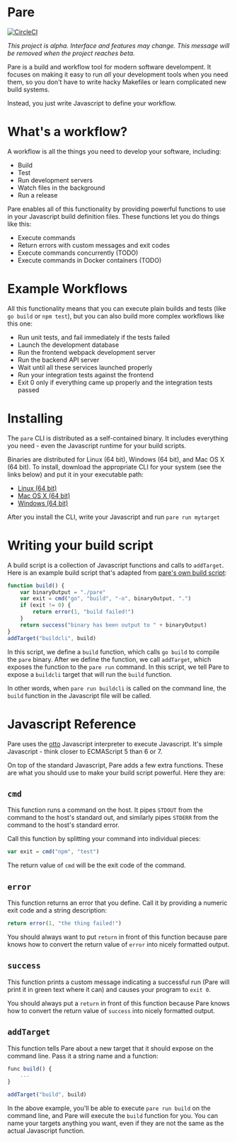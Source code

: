 # Pare

[![CircleCI](https://circleci.com/gh/arschles/pare.svg?style=svg)](https://circleci.com/gh/arschles/pare)

_This project is alpha. Interface and features may change. This message will be removed
when the project reaches beta._

Pare is a build and workflow tool for modern software develompent. It focuses on making it easy 
to run _all_ your development tools when you need them, so you don't have to write hacky 
Makefiles or learn complicated new build systems.

Instead, you just write Javascript to define your workflow. 

# What's a workflow?

A workflow is all the things you need to develop your software, including:

- Build
- Test
- Run development servers
- Watch files in the background
- Run a release

Pare enables all of this functionality by providing powerful functions to use in your Javascript
build definition files. These functions let you do things like this:

- Execute commands
- Return errors with custom messages and exit codes
- Execute commands concurrently (TODO)
- Execute commands in Docker containers (TODO)

# Example Workflows

All this functionality means that you can execute plain builds and tests (like `go build` or 
`npm test`), but you can also build more complex workflows like this one:

- Run unit tests, and fail immediately if the tests failed
- Launch the development database
- Run the frontend webpack development server
- Run the backend API server
- Wait until all these services launched properly
- Run your integration tests against the frontend
- Exit 0 only if everything came up properly and the integration tests passed

# Installing

The `pare` CLI is distributed as a self-contained binary. It includes everything
you need - even the Javascript runtime for your build scripts.

Binaries are distributed for Linux (64 bit), Windows (64 bit), and Mac OS X 
(64 bit). To install, download the appropriate CLI for your system (see the 
links below) and put it in your executable path:

- [Linux (64 bit)](https://storage.googleapis.com/pare-cli/pare_linux_amd64)
- [Mac OS X (64 bit)](https://storage.googleapis.com/pare-cli/pare_darwin_amd64)
- [Windows (64 bit)](https://storage.googleapis.com/pare-cli/pare_windows_amd64.exe)

After you install the CLI, write your Javascript and run `pare run mytarget`

# Writing your build script

A build script is a collection of Javascript functions and calls to `addTarget`. Here is an
example build script that's adapted from [pare's own build script](./pare.js):

```javascript
function build() {
    var binaryOutput = "./pare"
    var exit = cmd("go", "build", "-o", binaryOutput, ".")
    if (exit != 0) {
        return error(1, "build failed!")
    }
    return success("binary has been output to " + binaryOutput)
}
addTarget("buildcli", build)
```

In this script, we define a `build` function, which calls `go build` to compile the `pare` binary.
After we define the function, we call `addTarget`, which exposes the function to the `pare run`
command. In this script, we tell Pare to expose a `buildcli` target that will run the `build`
function.

In other words, when `pare run buildcli` is called on the command line, the `build` function 
in the Javascript file will be called.

# Javascript Reference

Pare uses the [otto](https://github.com/robertkrimen/otto) Javascript interpreter to execute
Javascript. It's simple Javascript - think closer to ECMAScript 5 than 6 or 7.

On top of the standard Javascript, Pare adds a few extra functions. These are what you should
use to make your build script powerful. Here they are:

## `cmd`

This function runs a command on the host. It pipes `STDOUT` from the command to the host's
standard out, and similarly pipes `STDERR` from the command to the host's standard error.

Call this function by splitting your command into individual pieces:

```javascript
var exit = cmd("npm", "test")
```

The return value of `cmd` will be the exit code of the command.

## `error`

This function returns an error that you define. Call it by providing a numeric exit
code and a string description:

```javascript
return error(1, "the thing failed!")
```

You should always want to put `return` in front of this function because pare 
knows how to convert the return value of `error` into nicely formatted output.

## `success`

This function prints a custom message indicating a successful run
(Pare will print it in green text where it can) and causes your program to `exit 0`.

You should always put a `return` in front of this function because Pare knows
how to convert the return value of `success` into nicely formatted output.

## `addTarget`

This function tells Pare about a new target that it should expose on the command line.
Pass it a string name and a function:

```javascript
func build() {
    ...
}

addTarget("build", build)
```

In the above example, you'll be able to execute `pare run build` on the command line, and Pare
will execute the `build` function for you. You can name your targets anything you want,
even if they are not the same as the actual Javascript function.